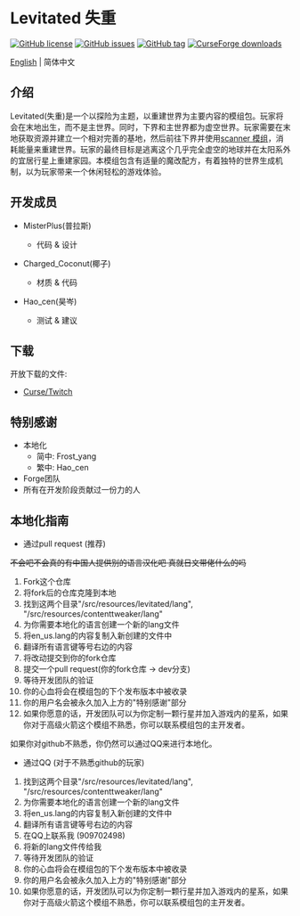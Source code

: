 # Levitated 失重
[![GitHub license](https://img.shields.io/github/license/misterplus/Levitated)](https://github.com/misterplus/Levitated/blob/master/LICENSE)
[![GitHub issues](https://img.shields.io/github/issues/misterplus/Levitated)](https://github.com/misterplus/Levitated/issues)
[![GitHub tag](https://img.shields.io/github/tag/misterplus/Levitated?color=14b866)](https://github.com/misterplus/Levitated/releases/tag/Beta-1.5.0-HOTFIX2)
[![CurseForge downloads](http://cf.way2muchnoise.eu/full_399451_downloads.svg)](https://www.curseforge.com/minecraft/modpacks/levitated)

[English](./README.md) | 简体中文

## 介绍
Levitated(失重)是一个以探险为主题，以重建世界为主要内容的模组包。玩家将会在末地出生，而不是主世界。同时，下界和主世界都为虚空世界。玩家需要在末地获取资源并建立一个相对完善的基地，然后前往下界并使用[scanner 模组](https://www.curseforge.com/minecraft/mc-mods/scanner)，消耗能量来重建世界。玩家的最终目标是逃离这个几乎完全虚空的地球并在太阳系外的宜居行星上重建家园。本模组包含有适量的魔改配方，有着独特的世界生成机制，以为玩家带来一个休闲轻松的游戏体验。

## 开发成员
- MisterPlus(普拉斯)
  - 代码 & 设计

- Charged_Coconut(椰子)
  - 材质 & 代码

- Hao_cen(昊岑)
  - 测试 & 建议

## 下载
开放下载的文件:
  - [Curse/Twitch](https://www.curseforge.com/minecraft/modpacks/levitated)

## 特别感谢
- 本地化
  - 简中: Frost_yang
  - 繁中: Hao_cen
- Forge团队
- 所有在开发阶段贡献过一份力的人

## 本地化指南
- 通过pull request (推荐)

~~不会吧不会真的有中国人提供别的语言汉化吧 真就日文带佬什么的吗~~
1. Fork这个仓库
2. 将fork后的仓库克隆到本地
3. 找到这两个目录"/src/resources/levitated/lang", "/src/resources/contenttweaker/lang"
4. 为你需要本地化的语言创建一个新的lang文件
5. 将en_us.lang的内容复制入新创建的文件中
6. 翻译所有语言键等号右边的内容
7. 将改动提交到你的fork仓库
8. 提交一个pull request(你的fork仓库 -> dev分支)
9. 等待开发团队的验证
10. 你的心血将会在模组包的下个发布版本中被收录
11. 你的用户名会被永久加入上方的"特别感谢"部分
12. 如果你愿意的话，开发团队可以为你定制一颗行星并加入游戏内的星系，如果你对于高级火箭这个模组不熟悉，你可以联系模组包的主开发者。

如果你对github不熟悉，你仍然可以通过QQ来进行本地化。
- 通过QQ (对于不熟悉github的玩家)
1. 找到这两个目录"/src/resources/levitated/lang", "/src/resources/contenttweaker/lang"
2. 为你需要本地化的语言创建一个新的lang文件
3. 将en_us.lang的内容复制入新创建的文件中
4. 翻译所有语言键等号右边的内容
5. 在QQ上联系我 (909702498)
6. 将新的lang文件传给我
7. 等待开发团队的验证
8. 你的心血将会在模组包的下个发布版本中被收录
9. 你的用户名会被永久加入上方的"特别感谢"部分
10. 如果你愿意的话，开发团队可以为你定制一颗行星并加入游戏内的星系，如果你对于高级火箭这个模组不熟悉，你可以联系模组包的主开发者。